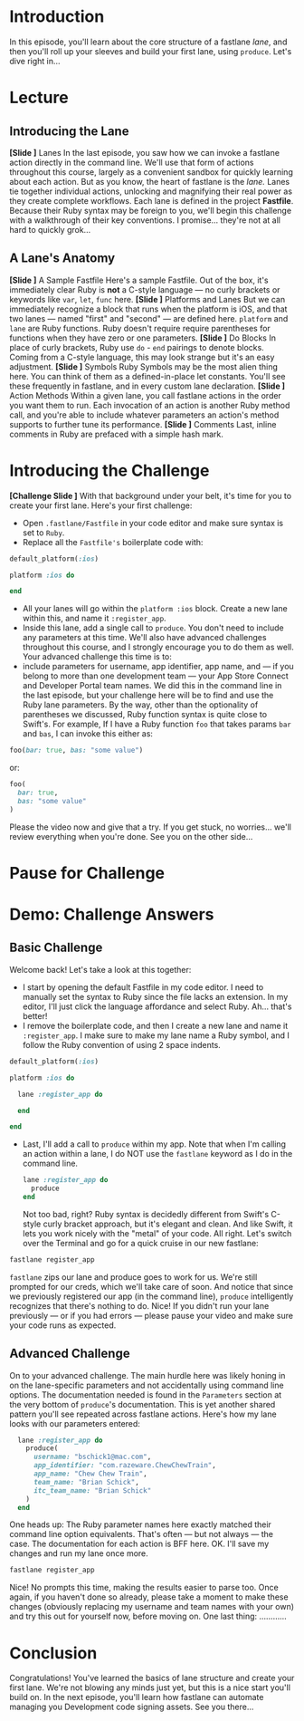 # Introduction
In this episode, you'll learn about the core structure of a fastlane *lane*, and then you'll roll up your sleeves and build your first lane, using `produce`. Let's dive right in…
# Lecture
## Introducing the Lane
<!-- 
Tim, the slides for this section ARE in place, and should be enough for editing purposes. Hopefully... :]
 -->
**[Slide ]** Lanes
In the last episode, you saw how we can invoke a fastlane action directly in the command line. We'll use that form of actions throughout this course, largely as a convenient sandbox for quickly learning about each action.
But as you know, the heart of fastlane is the *lane.* Lanes tie together individual actions, unlocking and magnifying their real power as they create complete workflows.
Each lane is defined in the project **Fastfile**. 
Because their Ruby syntax may be foreign to you, we'll begin this challenge with a walkthrough of their key conventions. I promise… they're not at all hard to quickly grok…
## A Lane's Anatomy
**[Slide ]** A Sample Fastfile
Here's a sample Fastfile. Out of the box, it's immediately clear Ruby is **not** a C-style language — no curly brackets or keywords like `var`, `let`, `func` here.
**[Slide ]** Platforms and Lanes
But we can immediately recognize a block that runs when the platform is iOS, and that two lanes — named "first" and "second" — are defined here. `platform` and `lane` are Ruby functions. Ruby doesn't require require parentheses for functions when they have zero or one parameters. 
**[Slide ]** Do Blocks
In place of curly brackets, Ruby use `do` - `end` pairings to denote blocks. Coming from a C-style language, this may look strange but it's an easy adjustment.
**[Slide ]** Symbols
Ruby Symbols may be the most alien thing here. You can think of them as a defined-in-place let constants. You'll see these frequently in fastlane, and in every custom lane declaration.
**[Slide ]** Action Methods
Within a given lane, you call fastlane actions in the order you want them to run. Each invocation of an action is another Ruby method call, and you're able to include whatever parameters an action's method supports to further tune its performance.
**[Slide ]** Comments
Last, inline comments in Ruby are prefaced with a simple hash mark. 
# Introducing the Challenge
**[Challenge Slide ]**
With that background under your belt, it's time for you to create your first lane. Here's your first challenge:
- Open `.fastlane/Fastfile` in your code editor and make sure  syntax is set to `Ruby`.
- Replace all the `Fastfile's` boilerplate code with:
```ruby
default_platform(:ios)

platform :ios do

end
```
- All your lanes will go within the `platform :ios` block. Create a new lane within this, and name it `:register_app`.
- Inside this lane, add a single call to `produce`. You don't need to include any parameters at this time.
We'll also have advanced challenges throughout this course, and I strongly encourage you to do them as well. 
Your advanced challenge this time is to:
- include parameters for username, app identifier, app name, and — if you belong to more than one development team — your App Store Connect and Developer Portal team names.
We did this in the command line in the last episode, but your challenge here will be to find and use the Ruby lane parameters. 
By the way, other than the optionality of parentheses we discussed, Ruby function syntax is quite close to Swift's. For example, If I have a Ruby function `foo` that takes params `bar` and `bas`, I can invoke this either as:
```ruby
foo(bar: true, bas: "some value")
```
or:
```ruby
foo(
  bar: true,
  bas: "some value"
)
```
Please the video now and give that a try. If you get stuck, no worries… we'll review everything when you're done. See you on the other side…
# Pause for Challenge
# Demo: Challenge Answers
## Basic Challenge
Welcome back! Let's take a look at this together:
- I start by opening the default Fastfile in my code editor. I need to manually set the syntax to Ruby since the file lacks an extension. In my editor, I'll just click the language affordance and select Ruby. Ah… that's better!
- I remove the boilerplate code, and then I create a new lane and name it `:register_app`. I make sure to make my lane name a Ruby symbol, and I follow the Ruby convention of using 2 space indents.
```ruby
default_platform(:ios)

platform :ios do

  lane :register_app do

  end

end
```
- Last, I'll add a call to `produce` within my app. Note that when I'm calling an action within a lane, I do NOT use the `fastlane` keyword as I do in the command line.
	```ruby
	lane :register_app do
	  produce
	end
	```
	Not too bad, right? Ruby syntax is decidedly different from Swift's C-style curly bracket approach, but it's elegant and clean. And like Swift, it lets you work nicely with the "metal" of your code.
All right. Let's switch over the Terminal and go for a quick cruise in our new fastlane:
```ruby
fastlane register_app
```
`fastlane` zips our lane and produce goes to work for us. We're still prompted for our creds, which we'll take care of soon. And notice that since we previously registered our app (in the command line), `produce` intelligently recognizes that there's nothing to do. Nice!
If you didn't run your lane previously — or if you had errors — please pause your video and make sure your code runs as expected.
## Advanced Challenge
On to your advanced challenge. The main hurdle here was likely honing in on the lane-specific parameters and not accidentally using command line options. The documentation needed is found in the `Parameters` section at the very bottom of `produce`'s documentation. This is yet another shared pattern you'll see repeated across fastlane actions.
Here's how my lane looks with our parameters entered:
```ruby
  lane :register_app do
    produce(
      username: "bschick1@mac.com",
      app_identifier: "com.razeware.ChewChewTrain",
      app_name: "Chew Chew Train",
      team_name: "Brian Schick",
      itc_team_name: "Brian Schick"
    )
  end
```
One  heads up: The Ruby parameter names here exactly matched their command line option equivalents. That's often — but not always — the case. The documentation for each action is BFF here.
OK. I'll save my changes and run my lane once more. 
```ruby
fastlane register_app
```
Nice! No prompts this time, making the results easier to parse too.
Once again, if you haven't done so already, please take a moment to make these changes (obviously replacing my username and team names with your own) and try this out for yourself now, before moving on.
One last thing: …………
<!-- Put a note here about starter/final projects after confirming video team conventions. -->
# Conclusion
Congratulations! You've learned the basics of lane structure and create your first lane. We're not blowing any minds just yet, but this is a nice start you'll build on.
In the next episode, you'll learn how fastlane can automate managing you Development code signing assets. See you there…
